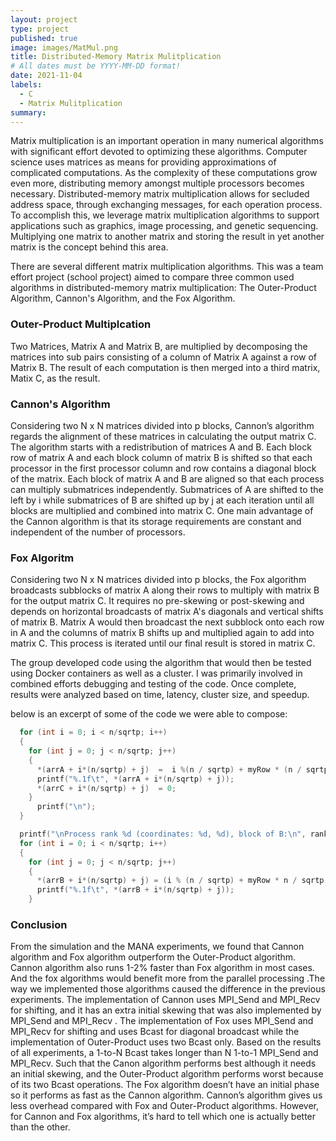 ```yaml
---
layout: project
type: project
published: true
image: images/MatMul.png
title: Distributed-Memory Matrix Mulitplication
# All dates must be YYYY-MM-DD format!
date: 2021-11-04
labels:
  - C
  - Matrix Mulitplication
summary: 
---
```




Matrix multiplication is an important operation in many numerical algorithms with significant effort devoted to optimizing these algorithms.  Computer science uses matrices as means for providing approximations of complicated computations.  As the complexity of these computations grow even more, distributing memory amongst multiple processors becomes necessary.  Distributed-memory matrix multiplication allows for secluded address space, through exchanging messages, for each operation process. To accomplish this, we leverage matrix multiplication algorithms to support applications such as graphics, image processing, and genetic sequencing.  Multiplying one matrix to another matrix and storing the result in yet another matrix is the concept behind this area.  

There are several different matrix multiplication algorithms.  This was a team effort project (school project) aimed to compare three common used algorithms in distributed-memory matrix multiplication: The Outer-Product Algorithm, Cannon's Algorithm, and the Fox Algorithm.  

### Outer-Product Multiplcation

Two Matrices, Matrix A and Matrix B, are multiplied by decomposing the matrices into sub pairs consisting of a column of Matrix A against a row of Matrix B.  The result of each computation is then merged into a third matrix, Matix C, as the result.   

### Cannon's Algorithm

Considering two N x N matrices divided into p blocks, Cannon’s algorithm regards the alignment of these matrices in calculating the output matrix C. The algorithm starts with a redistribution of matrices A and B. Each block row of matrix A and each block column of matrix B is shifted so that each processor in the first processor column and row contains a diagonal block of the matrix. Each block of matrix A and B are aligned so that each process can multiply submatrices independently.  Submatrices of A are shifted to the left by i while submatrices of B are shifted up by j at each iteration until all blocks are multiplied and combined into matrix C. One main advantage of the Cannon algorithm is that its storage requirements are constant and independent of the number of processors.

### Fox Algoritm

Considering two N x N matrices divided into p blocks, the Fox algorithm broadcasts subblocks of matrix A along their rows to multiply with matrix B for the output matrix C.  It requires no pre-skewing or post-skewing and depends on horizontal broadcasts of matrix A's diagonals and vertical shifts of matrix B. Matrix A would then broadcast the next subblock onto each row in A and the columns of matrix B shifts up and multiplied again to add into matrix C.  This process is iterated until our final result is stored in matrix C. 

The group developed code using the algorithm that would then be tested using Docker containers as well as a cluster.  I was primarily involved in combined efforts debugging and testing of the code.  Once complete, results were analyzed based on time, latency, cluster size, and speedup.       

below is an excerpt of some of the code we were able to compose:

```c
  for (int i = 0; i < n/sqrtp; i++)
  {
    for (int j = 0; j < n/sqrtp; j++)
    {
      *(arrA + i*(n/sqrtp) + j)  =  i %(n / sqrtp) + myRow * (n / sqrtp);
      printf("%.1f\t", *(arrA + i*(n/sqrtp) + j));
      *(arrC + i*(n/sqrtp) + j)  = 0;
    }
      printf("\n");
  }

  printf("\nProcess rank %d (coordinates: %d, %d), block of B:\n", rank, myRow, myCol);
  for (int i = 0; i < n/sqrtp; i++)
  {
    for (int j = 0; j < n/sqrtp; j++)
    {
      *(arrB + i*(n/sqrtp) + j) = (i % (n / sqrtp) + myRow * n / sqrtp) + (j % (n / sqrtp) + myCol * n / sqrtp);
      printf("%.1f\t", *(arrB + i*(n/sqrtp) + j));
    }
```

### Conclusion

From the simulation and the MANA experiments, we found that Cannon algorithm and Fox algorithm outperform the Outer-Product algorithm. Cannon algorithm also runs 1-2% faster than Fox algorithm in most cases. And the fox algorithms would benefit more from the parallel processing .The way we implemented those algorithms caused the difference in the previous experiments. 
	The implementation of Cannon uses MPI_Send and MPI_Recv for shifting, and it has an extra initial skewing that was also implemented by MPI_Send and MPI_Recv . The implementation of Fox uses MPI_Send and MPI_Recv for shifting and uses Bcast for diagonal broadcast while the implementation of Outer-Product uses two Bcast only.
	Based on the results of all experiments, a 1-to-N Bcast takes longer than N 1-to-1 MPI_Send and MPI_Recv. Such that the Canon algorithm performs best although it needs an initial skewing, and the Outer-Product algorithm performs worst because of its two Bcast operations. The Fox algorithm doesn’t have an initial phase so it performs as fast as the Cannon algorithm.	
Cannon’s algorithm gives us less overhead compared with Fox and Outer-Product algorithms. However, for Cannon and Fox algorithms, it’s hard to tell which one is actually better than the other.


